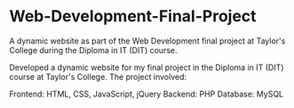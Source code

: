 # Web-Development-Final-Project
A dynamic website as part of the Web Development final project at Taylor's College during the Diploma in IT (DIT) course.

Developed a dynamic website for my final project in the Diploma in IT (DIT) course at Taylor's College. The project involved:

Frontend: HTML, CSS, JavaScript, jQuery
Backend: PHP
Database: MySQL
